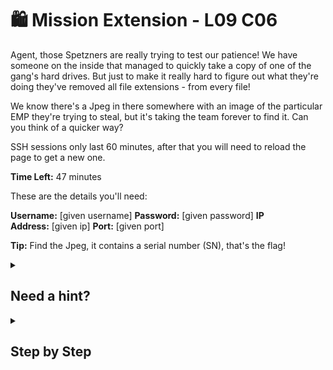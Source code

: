 # 🛍 Mission Extension - L09 C06

Agent, those Spetzners are really trying to test our patience! We have someone on the inside that managed to quickly take a copy of one of the gang's hard drives. But just to make it really hard to figure out what they're doing they've removed all file extensions - from every file!

We know there's a Jpeg in there somewhere with an image of the particular EMP they're trying to steal, but it's taking the team forever to find it. Can you think of a quicker way?

SSH sessions only last 60 minutes, after that you will need to reload the page to get a new one.

**Time Left:** 47 minutes

These are the details you'll need:

**Username:** [given username] **Password:** [given password] **IP Address:** [given ip] **Port:** [given port]

**Tip:** Find the Jpeg, it contains a serial number (SN), that's the flag!

<details><summary>

## Need a hint?</summary>

> 💡 Hint: Consider using the "file" command to find what file type a file is. See "man file" for more information. How would you find the file type of all the files in the directory? Then following on from that, how would you sort through that information to find the one jpg?

</details>

<details><summary>

## Step by Step</summary>

- Enter your command prompt by running **Windows Key + R** and typing **cmd** Or **terminal** on Linux.
- Type `ssh [username]@[ip] -p [port number]` and login with the given password.
- Run `ls` followed by the command `cd Contents`
- Run `file *` This will list all the files in Contents and what type they are.
- `M5KDAN44` is the name of the jpeg file we are looking for.
- Bring up a separate terminal.
- In the 2nd terminal, run `scp -p [port number] [username]@[ip]:/home/[username]/Contents/M5KDAN44 .`
  - (`.` can be any file path you may choose from but for simplicity, `.` means the file will be directed to the home directory.)
- Open the jpeg file from where it is stored, the image should look like the one below.
- The serial number is `0207F9`.

![serial number in the image](/assets/missionextension1.jpg)

`flag: 0207F9`

</details>
